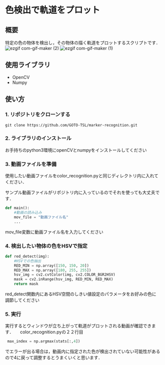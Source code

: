 # 色検出で軌道をプロット
## 概要
特定の色の物体を検出し，その物体の描く軌道をプロットするスクリプトです．
![ezgif com-gif-maker (2)](https://user-images.githubusercontent.com/84612341/132169089-053ee6dd-4948-4e1a-b012-87065dd4514b.gif)
![ezgif com-gif-maker (1)](https://user-images.githubusercontent.com/84612341/132169166-25f91546-b01a-49dd-99a9-b4b1931a8b97.gif)

## 使用ライブラリ
* OpenCV
* Numpy

## 使い方
### 1. リポジトリをクローンする
```
git clone https://github.com/GOTO-TSL/marker-recognition.git
```
### 2. ライブラリのインストール
お手持ちのpython3環境にopenCVとnumpyをインストールしてください

### 3. 動画ファイルを準備
使用したい動画ファイルをcolor_recognition.pyと同じディレクトリ内に入れてください．
<p>サンプル動画ファイルがリポジトリ内に入っているのでそれを使っても大丈夫です．　</p>

```python:color_recognition.py
def main():
    #動画の読み込み
    mov_file = "動画ファイル名"
    ...
```
mov_file変数に動画ファイル名を入力してください　　

### 4. 検出したい物体の色をHSVで指定

```python:color_recognition.py
def red_detect(img):
    #HSVでの色抽出
    RED_MIN = np.array([150, 150, 20])
    RED_MAX = np.array([180, 255, 255])
    hsv_img = cv2.cvtColor(img, cv2.COLOR_BGR2HSV)
    mask = cv2.inRange(hsv_img, RED_MIN, RED_MAX)
    return mask
```
red_detect関数内にあるHSV空間のしきい値設定のパラメータをお好みの色に調節してください　　

### 5. 実行
実行するとウィンドウが立ち上がって軌道がプロットされる動画が確認できます．　　color_recognition.pyの２２行目　　

```python:color_recognition.py
 max_index = np.argmax(stats[:,4])
```
でエラーが出る場合は，動画内に指定された色が検出されていない可能性があるので4に戻って調整するとうまくいくと思います．　　
